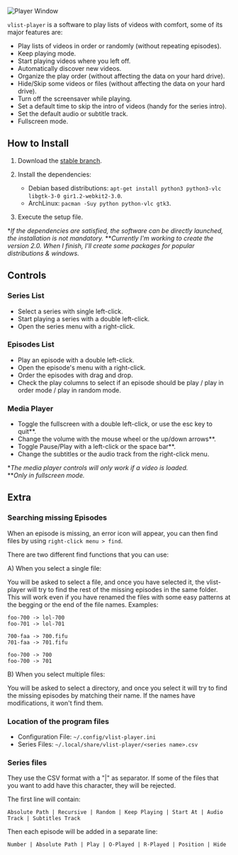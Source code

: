
![Player Window](https://github.com/rsm-gh/vlist-player/blob/master/usr/share/doc/vlist-player/preview.png)

`vlist-player` is a software to play lists of videos with comfort, some of its major features are:
+ Play lists of videos in order or randomly (without repeating episodes).
+ Keep playing mode.
+ Start playing videos where you left off.
+ Automatically discover new videos.
+ Organize the play order (without affecting the data on your hard drive).
+ Hide/Skip some videos or files (without affecting the data on your hard drive).
+ Turn off the screensaver while playing.
+ Set a default time to skip the intro of videos (handy for the series intro).
+ Set the default audio or subtitle track.
+ Fullscreen mode.

## How to Install

1. Download the [stable branch](https://github.com/rsm-gh/vlist-player/archive/master.zip).
2. Install the dependencies:
    * Debian based distributions: `apt-get install python3 python3-vlc libgtk-3-0 gir1.2-webkit2-3.0`.
    * ArchLinux: `pacman -Suy python python-vlc gtk3`.

3. Execute the setup file.

**If the dependencies are satisfied, the software can be directly launched, the installation is not mandatory.* 
***Currently I'm working to create the version 2.0. When I finish, I'll create some packages for popular distributions & windows.*  

## Controls

### Series List
+ Select a series with single left-click.
+ Start playing a series with a double left-click.
+ Open the series menu with a right-click.

### Episodes List
+ Play an episode with a double left-click.
+ Open the episode's menu with a right-click.
+ Order the episodes with drag and drop.
+ Check the play columns to select if an episode should be play / play in order mode / play in random mode.

### Media Player
+ Toggle the fullscreen with a double left-click, or use the esc key to quit**.
+ Change the volume with the mouse wheel or the up/down arrows**.
+ Toggle Pause/Play with a left-click or the space bar**.
+ Change the subtitles or the audio track from the right-click menu.

**The media player controls will only work if a video is loaded.*  
***Only in fullscreen mode.*

## Extra
### Searching missing Episodes

When an episode is missing, an error icon will appear, you can then find files by using `right-click menu > find`.

There are two different find functions that you can use:

A) When you select a single file:
	
You will be asked to select a file, and once you have selected it, the vlist-player will try to find the rest of the missing episodes in the same folder.
This will work even if you have renamed the files with some easy patterns at the begging or the end of the file names. Examples:

```
foo-700 -> lol-700
foo-701 -> lol-701

700-faa -> 700.fifu
701-faa -> 701.fifu

foo-700 -> 700
foo-700 -> 701
```
				
B) When you select multiple files:
	
You will be asked to select a directory, and once you select it will try to find the missing episodes by matching their name. If the names have modifications, it won't find them.

### Location of the program files
+ Configuration File: `~/.config/vlist-player.ini`
+ Series Files: `~/.local/share/vlist-player/<series name>.csv`

### Series files

They use the CSV format with a "|" as separator. If some of the files that you want to add have this character, they will be rejected.

The first line will contain:
```
Absolute Path | Recursive | Random | Keep Playing | Start At | Audio Track | Subtitles Track
```
Then each episode will be added in a separate line:
```
Number | Absolute Path | Play | O-Played | R-Played | Position | Hide
```
